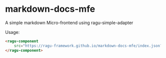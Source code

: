 # markdown-docs-mfe
A simple markdown Micro-frontend using ragu-simple-adapter

Usage:

```html
<ragu-component 
    src="https://ragu-framework.github.io/markdown-docs-mfe/index.json?url=https://raw.githubusercontent.com/ragu-framework/ragu-react-server-adapter/main/README.md">
</ragu-component>
```
